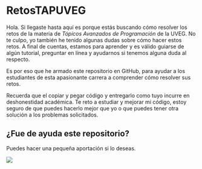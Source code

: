 # RetosTAPUVEG

Hola. Si llegaste hasta aquí es porque estás buscando cómo resolver los retos de la materia de _Tópicos Avanzados de Programación_ de la UVEG. No te culpo, yo también he tenido algunas dudas sobre cómo hacer estos retos. A final de cuentas, estamos para aprender y es válido guiarse de algún tutorial, preguntar en línea y ayudarnos si tenemos alguna duda al respecto.

Es por eso que he armado este repositorio en GitHub, para ayudar a los estudiantes de esta apasionante carrera a comprender cómo resolver sus retos.

Recuerda que el copiar y pegar código y entregarlo como tuyo incurre en deshonestidad académica. Te reto a estudiar y mejorar mi código, estoy seguro de que puedes hacerlo mejor que yo o que puedes tener otra solución a los problemas solicitados.

## ¿Fue de ayuda este repositorio?

Puedes hacer una pequeña aportación si lo deseas.

[![](https://storage.ko-fi.com/cdn/brandasset/kofi_bg_tag_white.png)](https://ko-fi.com/gargadon)
